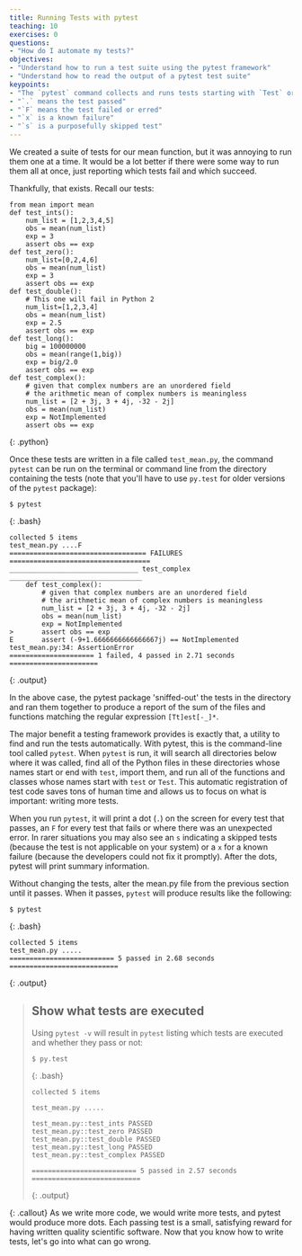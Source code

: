 ```yaml
---
title: Running Tests with pytest
teaching: 10
exercises: 0
questions:
- "How do I automate my tests?"
objectives:
- "Understand how to run a test suite using the pytest framework"
- "Understand how to read the output of a pytest test suite"
keypoints:
- "The `pytest` command collects and runs tests starting with `Test` or `test_`."
- "`.` means the test passed"
- "`F` means the test failed or erred"
- "`x` is a known failure"
- "`s` is a purposefully skipped test"
---
```


We created a suite of tests for our mean function, but it was annoying to run
them one at a time. It would be a lot better if there were some way to run them
all at once, just reporting which tests fail and which succeed.

Thankfully, that exists. Recall our tests:

~~~
from mean import mean
def test_ints():
    num_list = [1,2,3,4,5]
    obs = mean(num_list)
    exp = 3
    assert obs == exp
def test_zero():
    num_list=[0,2,4,6]
    obs = mean(num_list)
    exp = 3
    assert obs == exp
def test_double():
    # This one will fail in Python 2
    num_list=[1,2,3,4]
    obs = mean(num_list)
    exp = 2.5
    assert obs == exp
def test_long():
    big = 100000000
    obs = mean(range(1,big))
    exp = big/2.0
    assert obs == exp
def test_complex():
    # given that complex numbers are an unordered field
    # the arithmetic mean of complex numbers is meaningless
    num_list = [2 + 3j, 3 + 4j, -32 - 2j]
    obs = mean(num_list)
    exp = NotImplemented
    assert obs == exp
~~~
{: .python}

Once these tests are written in a file called `test_mean.py`, the command
`pytest` can be run on the terminal or command line from the directory containing the tests (note that you'll have to use `py.test` for older versions of the `pytest` package):

~~~
$ pytest
~~~
{: .bash}
~~~
collected 5 items
test_mean.py ....F
================================== FAILURES ===================================
________________________________ test_complex _________________________________
    def test_complex():
        # given that complex numbers are an unordered field
        # the arithmetic mean of complex numbers is meaningless
        num_list = [2 + 3j, 3 + 4j, -32 - 2j]
        obs = mean(num_list)
        exp = NotImplemented
>       assert obs == exp
E       assert (-9+1.6666666666666667j) == NotImplemented
test_mean.py:34: AssertionError
===================== 1 failed, 4 passed in 2.71 seconds ======================
~~~
{: .output}

In the above case, the pytest package 'sniffed-out' the tests in the
directory and ran them together to produce a report of the sum of the files and
functions matching the regular expression `[Tt]est[-_]*`.

The major benefit a testing framework provides is exactly that, a utility to find and run the
tests automatically. With pytest, this is the command-line tool called
`pytest`.  When `pytest` is run, it will search all directories below where it was called,
find all of the Python files in these directories whose names
start or end with `test`, import them, and run all of the functions and classes
whose names start with `test` or `Test`.
This automatic registration of test code saves tons of human time and allows us to
focus on what is important: writing more tests.

When you run `pytest`, it will print a dot (`.`) on the screen for every test
that passes,
an `F` for every test that fails or where there was an unexpected error.
In rarer situations you may also see an `s` indicating a
skipped tests (because the test is not applicable on your system) or a `x` for a known
failure (because the developers could not fix it promptly). After the dots, pytest
will print summary information.

Without changing the tests, alter the mean.py file from the previous section until it passes.
When it passes, `pytest` will produce results like the following:

~~~
$ pytest
~~~
{: .bash}

~~~
collected 5 items
test_mean.py .....
========================== 5 passed in 2.68 seconds ===========================
~~~
{: .output}

> ## Show what tests are executed
>
> Using `pytest -v` will result in `pytest` listing which tests are executed
> and whether they pass or not:
> ~~~
> $ py.test
> ~~~
> {: .bash}
>
> ~~~
> collected 5 items
>
> test_mean.py .....
>
> test_mean.py::test_ints PASSED
> test_mean.py::test_zero PASSED
> test_mean.py::test_double PASSED
> test_mean.py::test_long PASSED
> test_mean.py::test_complex PASSED
>
> ========================== 5 passed in 2.57 seconds ===========================
> ~~~
> {: .output}
>
{: .callout}
As we write more code, we would write more tests, and pytest would produce
more dots.  Each passing test is a small, satisfying reward for having written
quality scientific software. Now that you know how to write tests, let's go
into what can go wrong.